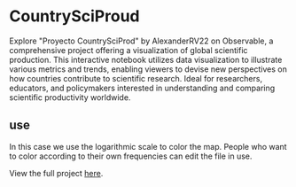 # CountrySciProud
Explore "Proyecto CountrySciProd" by AlexanderRV22 on Observable, a comprehensive project offering a visualization of global scientific production. This interactive notebook utilizes data visualization to illustrate various metrics and trends, enabling viewers to devise new perspectives on how countries contribute to scientific research. Ideal for researchers, educators, and policymakers interested in understanding and comparing scientific productivity worldwide.
## use
In this case we use the logarithmic scale to color the map. People who want to color according to their own frequencies can edit the file in use.

View the full project [here](https://observablehq.com/d/0e8735a115d6d3f7).
